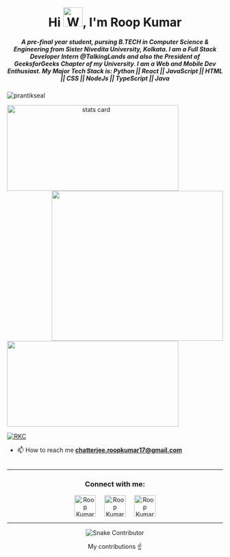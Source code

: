 <h1 align="center">Hi <img src="https://raw.githubusercontent.com/nixin72/nixin72/master/wave.gif" 
         alt="Waving hand animated gif"
         height="45"
         width="45" />, I'm Roop Kumar</h1>
<h5 align="center">
A pre-final year student, pursing B.TECH in Computer Science & Engineering from Sister Nivedita University, Kolkata. I am a Full Stack Developer Intern @TalkingLands and also the President of GeeksforGeeks Chapter of my University. I am a Web and Mobile Dev Enthusiast. 
My Major Tech Stack is: Python || React || JavaScript || HTML || CSS || NodeJs || TypeScript || Java
</h5>
<p align="left"> <img src="https://komarev.com/ghpvc/?username=Roop1701&label=Profile%20views&color=0e75b6&style=flat" alt="prantikseal" /> </p>
<p>
 <a align= "center" href="https://github.com/Roop1701">
<img alt= "stats card" height="200px" width="400" src="http://github-readme-streak-stats.herokuapp.com?user=Roop1701&theme=radical&date_format=j%20M%5B%20Y%5D">
<img align="right" height="350" width="400" src="https://i.giphy.com/media/qgQUggAC3Pfv687qPC/giphy.webp" /> </a>
</p>
<img height="200px" width="400" src="https://github-readme-stats.vercel.app/api?username=Roop1701&count_private=true&theme=radical&show_icons=true" />

<p align="left"> <a href="https://twitter.com/roop_chatterjee" target="_blank"><img src="https://img.shields.io/twitter/follow/roop_chatterjee?logo=twitter&style=for-the-badge" alt="RKC" /></a>
</p>

- 📫 How to reach me **chatterjee.roopkumar17@gmail.com**
<br><br>
<hr>

<h3 align="center">Connect with me:</h3>
<p align="center">
<a href="https://twitter.com/roop_chatterjee" target="_blank"><img align="center" src="https://img.icons8.com/cute-clipart/64/000000/twitter.png" alt="Roop Kumar Chatterjee" height="50" width="50" /></a> &nbsp;&nbsp;&nbsp;
<a href="https://www.linkedin.com/in/roop-kumar-chatterjee-110a53181/" target="_blank"><img align="center" src="https://img.icons8.com/cute-clipart/64/000000/linkedin.png" alt="Roop Kumar Chatterjee" height="50" width="50" /></a>&nbsp;&nbsp;&nbsp;&nbsp;
<a href="https://www.instagram.com/roopkumarchatterjee/" target="_blank"><img align="center" src="https://img.icons8.com/cute-clipart/64/000000/instagram-new.png" alt="Roop Kumar Chatterjee" height="50" width="50" /></a>
</p>

<hr>

 <p align="center">
  <img src="https://github.com/Roop1701/Roop1701/blob/output/github-contribution-grid-snake.gif" alt="Snake Contributor"></center>
</p>
<p align="center">
         My contributions ☝️
</p>
